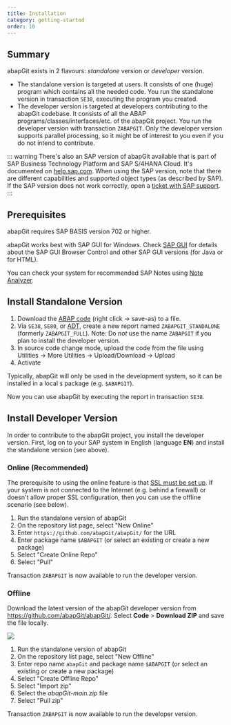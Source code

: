 ```yaml
---
title: Installation
category: getting-started
order: 10
---
```


## Summary

abapGit exists in 2 flavours: _standalone_ version or _developer_ version.

* The standalone version is targeted at users. It consists of one (huge) program which contains all the needed code. You run the standalone version in transaction `SE38`, executing the program you created.
* The developer version is targeted at developers contributing to the abapGit codebase. It consists of all the ABAP programs/classes/interfaces/etc. of the abapGit project. You run the developer version with transaction `ZABAPGIT`. Only the developer version supports parallel processing, so it might be of interest to you even if you do not intend to contribute. 

::: warning
There's also an SAP version of abapGit available that is part of SAP Business Technology Platform and SAP S/4HANA Cloud. It's documented on [help.sap.com](https://help.sap.com/docs/BTP/65de2977205c403bbc107264b8eccf4b/d62ed9d54a764c53990f25f0ab6c27f9.html). When using the SAP version, note that there are different capabilities and supported object types (as described by SAP). If the SAP version does not work correctly, open a [ticket with SAP support](https://me.sap.com/servicessupport/cases).
:::

## Prerequisites

abapGit requires SAP BASIS version 702 or higher.

abapGit works best with SAP GUI for Windows. Check [SAP GUI](/user-guide/setup/sapgui.html) for details about the SAP GUI Browser Control and other SAP GUI versions (for Java or for HTML). 

You can check your system for recommended SAP Notes using [Note Analyzer](/user-guide/reference/note-analyzer.html).

## Install Standalone Version

1. Download the [ABAP code](https://raw.githubusercontent.com/abapGit/build/main/zabapgit_standalone.prog.abap) (right click -> save-as) to a file.
2. Via `SE38`, `SE80`, or [ADT](https://tools.hana.ondemand.com/#abap), create a new report named `ZABAPGIT_STANDALONE` (formerly `ZABAPGIT_FULL`). Note: Do _not_ use the name `ZABAPGIT` if you plan to install the developer version.
3. In source code change mode, upload the code from the file using Utilities -> More Utilities -> Upload/Download -> Upload
4. Activate

Typically, abapGit will only be used in the development system, so it can be installed in a local `$` package (e.g.  `$ABAPGIT`).

Now you can use abapGit by executing the report in transaction `SE38`.

## Install Developer Version

In order to contribute to the abapGit project, you install the developer version. First, log on to your SAP system in English (language **EN**) and install the standalone version (see above).

### Online (Recommended)

The prerequisite to using the online feature is that [SSL must be set up](/user-guide/setup/ssl-setup.md). If your system is not connected to the Internet (e.g. behind a firewall) or doesn't allow proper SSL configuration, then you can use the offline scenario (see below).

1. Run the standalone version of abapGit
1. On the repository list page, select "New Online"
1. Enter `https://github.com/abapGit/abapGit/` for the URL
1. Enter package name `$ABAPGIT` (or select an existing or create a new package)
1. Select "Create Online Repo"
1. Select "Pull"

Transaction `ZABAPGIT` is now available to run the developer version.

### Offline

Download the latest version of the abapGit developer version from  <https://github.com/abapGit/abapGit/>. Select **Code** > **Download ZIP** and save the file locally.

![](/img/zip_download.png)

1. Run the standalone version of abapGit
1. On the repository list page, select "New Offline"
1. Enter repo name `abapGit` and package name `$ABAPGIT` (or select an existing or create a new package)
1. Select "Create Offline Repo"
1. Select "Import zip"
1. Select the _abapGit-main.zip_ file
1. Select "Pull zip"

Transaction `ZABAPGIT` is now available to run the developer version.
